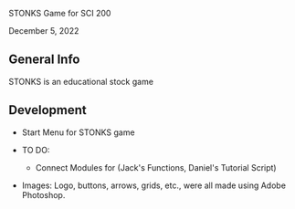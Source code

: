 STONKS Game for SCI 200

December 5, 2022

General Info
------------

STONKS is an educational stock game

Development
-----------

-   Start Menu for STONKS game
-   TO DO:
    -   Connect Modules for (Jack's Functions, Daniel's Tutorial Script)
    
-    Images:
        Logo, buttons, arrows, grids, etc., were all made using
        Adobe Photoshop.
